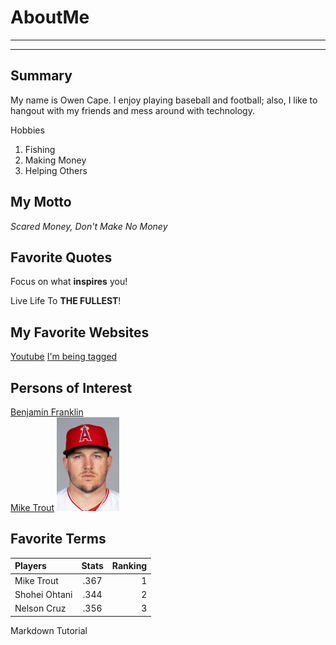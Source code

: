 # AboutMe
---
---
## Summary
[I have a new home]: https://cubs.com/
My name is Owen Cape. I enjoy playing baseball and football; also, I like to hangout with my friends and mess around with technology.

[1]: https://www.ushistory.org/franklin/info/index.htm
[2]: https://www.baseball-reference.com/players/t/troutmi01.shtml

Hobbies
1. Fishing
2. Making Money
3. Helping Others

## My Motto
*Scared Money, Don't Make No Money*

## Favorite Quotes

Focus on what **inspires** you!

Live Life To __THE FULLEST__!

## My Favorite Websites

[Youtube](https://youtube.com)
[I'm being tagged][I have a NEW HOME]

## Persons of Interest

[Benjamin Franklin][1]<br>
[Mike Trout][2]
<kbd>
<img src="https://github.com/owencape/aboutMe/blob/main/img/mike.jpg" height="150px" width="100px"></kbd>

## Favorite Terms

| Players | Stats | Ranking
|:-|:----:|---:
|Mike Trout| .367 | 1
|Shohei Ohtani| .344 | 2
|Nelson Cruz| .356 | 3


Markdown Tutorial
